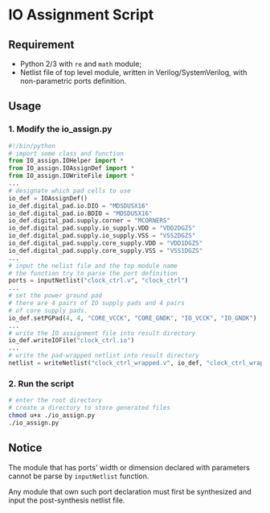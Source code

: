 # IO Assignment Script

## Requirement

* Python 2/3 with `re` and `math` module;
* Netlist file of top level module, written in Verilog/SystemVerilog, with non-parametric ports definition.

## Usage 

### 1. Modify the io_assign.py

```python
#!/bin/python
# import some class and function 
from IO_assign.IOHelper import *
from IO_assign.IOAssignDef import *
from IO_assign.IOWriteFile import *
...
# designate which pad cells to use 
io_def = IOAssignDef()
io_def.digital_pad.io.DIO = "MDSDUSX16"
io_def.digital_pad.io.BDIO = "MDSDUSX16"
io_def.digital_pad.supply.corner = "MCORNERS"
io_def.digital_pad.supply.io_supply.VDD = "VDD2DGZS"
io_def.digital_pad.supply.io_supply.VSS = "VSS2DGZS"
io_def.digital_pad.supply.core_supply.VDD = "VDD1DGZS"
io_def.digital_pad.supply.core_supply.VSS = "VSS1DGZS"
...
# input the nelist file and the top module name
# the function try to parse the port definition
ports = inputNetlist("clock_ctrl.v", "clock_ctrl") 
...
# set the power ground pad
# there are 4 pairs of IO supply pads and 4 pairs 
# of core supply pads. 
io_def.setPGPad(4, 4, "CORE_VCCK", "CORE_GNDK", "IO_VCCK", "IO_GNDK")
...
# write the IO assignment file into result directory
io_def.writeIOFile("clock_ctrl.io")
...
# write the pad-wrapped netlist into result directory
netlist = writeNetlist("clock_ctrl_wrapped.v", io_def, "clock_ctrl_wrapped", ports)
```


### 2. Run the script

```bash
# enter the root directory
# create a directory to store generated files
chmod u+x ./io_assign.py
./io_assign.py
```

## Notice 

The module that has ports' width or dimension declared with parameters cannot be parse by `inputNetlist` function. 

Any module that own such port declaration must first be synthesized and input the post-synthesis netlist file.